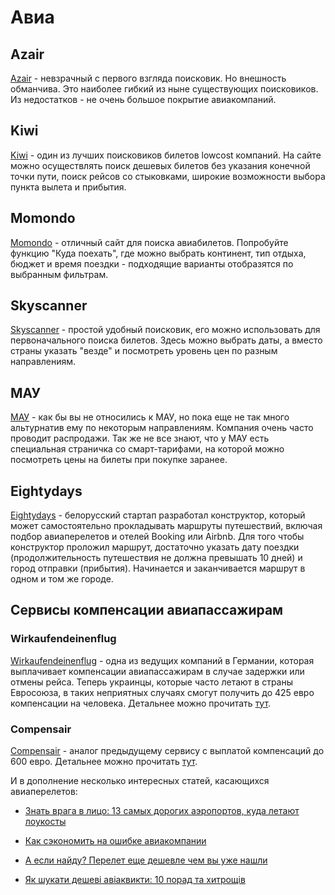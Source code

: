 # Авиа

## Azair

[Azair](https://www.azair.com) - 
 невзрачный с первого взгляда поисковик. Но внешность обманчива. Это наиболее гибкий из ныне существующих поисковиков. Из недостатков - не очень большое покрытие авиакомпаний.

## Kiwi

[Kiwi](https://www.kiwi.com/uk/) - 
 один из лучших поисковиков билетов lowcost компаний.
 На сайте можно осуществлять поиск дешевых билетов без указания конечной точки пути, поиск рейсов со стыковками,
 широкие возможности выбора пункта вылета и прибытия. 

## Momondo

[Momondo](http://www.momondo.ua) - отличный сайт для поиска авиабилетов. Попробуйте функцию "Куда поехать",
 где можно выбрать континент, тип отдыха, бюджет и время поездки - подходящие варианты отобразятся по выбранным фильтрам.

## Skyscanner

[Skyscanner](https://www.skyscanner.com.ua) - простой удобный поисковик,
 его можно использовать для первоначального поиска билетов.
 Здесь можно выбрать даты, а вместо страны указать "везде" и посмотреть уровень цен по разным направлениям.

## МАУ

[МАУ](flyuia.com/ua/information-and-services/offers/smart-fares.html) - как бы вы не относились к МАУ,
 но пока еще не так много альтурнатив ему по некоторым направлениям.
 Компания очень часто  проводит распродажи.
 Так же не все знают, что у МАУ есть специальная страничка со смарт-тарифами,
 на которой можно посмотреть цены на билеты при покупке заранее.

## Eightydays

[Eightydays](https://beta.eightydays.me) - белорусский стартап разработал конструктор,
 который может самостоятельно прокладывать маршруты путешествий, включая подбор авиаперелетов
 и отелей Booking или Airbnb. Для того чтобы конструктор проложил маршрут,
 достаточно указать дату поездки (продолжительность путешествия не должна превышать 10 дней)
 и город отправки (прибытия). Начинается и заканчивается маршрут в одном и том же городе.

## Сервисы компенсации авиапассажирам

### Wirkaufendeinenflug

[Wirkaufendeinenflug](https://www.wirkaufendeinenflug.de/ru/) - одна из ведущих компаний в Германии,
 которая выплачивает компенсации авиапассажирам в случае задержки или отмены рейса.
 Теперь украинцы, которые часто летают в страны Евросоюза, в таких неприятных случаях смогут получить
 до 425 евро компенсации на человека.
 Детальнее можно прочитать [тут](https://ain.ua/nemeckij-servis-kompensacij-aviapassazhiram-zarabotal-v-ukraine).

### Compensair

[Compensair](https://www.compensair.com/?utm_source=vandrouki) - аналог предыдущему сервису с выплатой компенсаций до
 600 евро.
 Детальнее можно прочитать [тут](https://vandrouki.com.ua/2017/vash-reys-byil-zaderzhan-proverte-vozmozhno-a-k-dolzhna-vam-kompensatsiyu-do-600-evro/).

И в дополнение несколько интересных статей, касающихся авиаперелетов:

* [Знать врага в лицо: 13 самых дорогих аэропортов, куда летают лоукосты](https://vandrouki.by/2016/znat-vraga-v-litso-13-samyih-dorogih-aeroportov-kuda-letayut-loukostyi-ili-kak-ne-otdat-za-transfer-27e)

* [Как сэкономить на ошибке авиакомпании](http://www.the-village.ru/village/business/finance/224187-oshibochnye-tarify)

* [А если найду? Перелет еще дешевле чем вы уже нашли](https://geektimes.ru/post/273164)

* [Як шукати дешеві авіаквикти: 10 порад та хитрощів](http://inspired.com.ua/life/travel/how-to-find-cheap-tickets)

